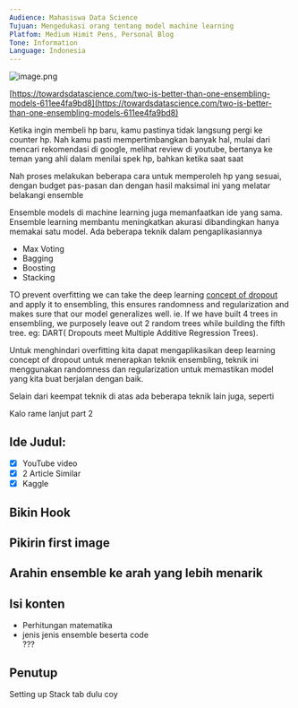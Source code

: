 ```yaml
---
Audience: Mahasiswa Data Science
Tujuan: Mengedukasi orang tentang model machine learning
Platfom: Medium Himit Pens, Personal Blog
Tone: Information
Language: Indonesia
---
```

![image.png](https://codahosted.io/docs/7V84xY4hnz/blobs/bl-551HI8oz33/e79edb3168c20b1f7a38198ed0700891284722d12c81f7245d9e50dcec3efc14876b64c8debd1503cb91b70a885a171dd425307ea0ea6c52de75c4db59680bad504b88ba49c64b6fa335da28f8f799552a7c2a7d2dbc556d55704bd2c7ab788aab4fadb1)

[https://towardsdatascience.com/two-is-better-than-one-ensembling-models-611ee4fa9bd8](https://towardsdatascience.com/two-is-better-than-one-ensembling-models-611ee4fa9bd8)

Ketika ingin membeli hp baru, kamu pastinya tidak langsung pergi ke counter hp. Nah kamu pasti mempertimbangkan banyak hal, mulai dari mencari rekomendasi di google, melihat review di youtube, bertanya ke teman yang ahli dalam menilai spek hp, bahkan ketika saat saat

Nah proses melakukan beberapa cara untuk memperoleh hp yang sesuai, dengan budget pas-pasan dan dengan hasil maksimal ini yang melatar belakangi ensemble

Ensemble models di machine learning juga memanfaatkan ide yang sama. Ensemble learning membantu meningkatkan akurasi dibandingkan hanya memakai satu model. Ada beberapa teknik dalam pengaplikasiannya

- Max Voting
- Bagging
- Boosting
- Stacking

TO prevent overfitting we can take the deep learning [concept of dropout](https://medium.com/@amarbudhiraja/https-medium-com-amarbudhiraja-learning-less-to-learn-better-dropout-in-deep-machine-learning-74334da4bfc5) and apply it to ensembling, this ensures randomness and regularization and makes sure that our model generalizes well. ie. If we have built 4 trees in ensembling, we purposely leave out 2 random trees while building the fifth tree. eg: DART( Dropouts meet Multiple Additive Regression Trees).

Untuk menghindari overfitting kita dapat mengaplikasikan deep learning concept of dropout untuk menerapkan teknik ensembling, teknik ini menggunakan randomness dan regularization untuk memastikan model yang kita buat berjalan dengan baik.

Selain dari keempat teknik di atas ada beberapa teknik lain juga, seperti

  

Kalo rame lanjut part 2

  

## Ide Judul:  
- [x] YouTube video  
- [x] 2 Article Similar  
- [x] Kaggle  
## Bikin Hook  
## Pikirin first image  
## Arahin ensemble ke arah yang lebih menarik  
## Isi konten  
- Perhitungan matematika  
- jenis jenis ensemble beserta code  
???  
## Penutup  
  
Setting up Stack tab dulu coy